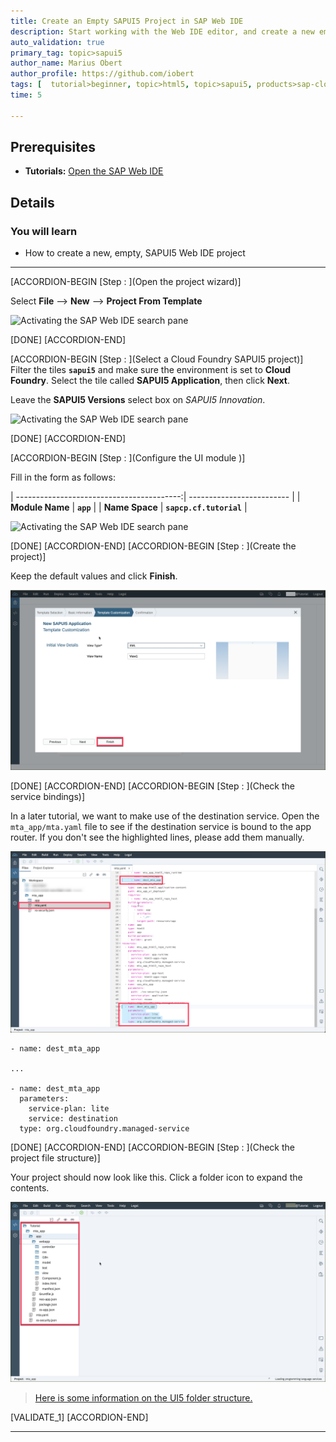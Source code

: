 ```yaml
---
title: Create an Empty SAPUI5 Project in SAP Web IDE
description: Start working with the Web IDE editor, and create a new empty UI5 Web IDE project.
auto_validation: true
primary_tag: topic>sapui5
author_name: Marius Obert
author_profile: https://github.com/iobert
tags: [  tutorial>beginner, topic>html5, topic>sapui5, products>sap-cloud-platform, products>sap-cloud-platform-for-the-cloud-foundry-environment, products>sap-web-ide ]
time: 5

---
```


## Prerequisites  
- **Tutorials:**  [Open the SAP Web IDE](sapui5-webide-open-webide)

## Details
### You will learn  
  - How to create a new, empty, SAPUI5 Web IDE project  

---
[ACCORDION-BEGIN [Step : ](Open the project wizard)]

Select **File** --> **New** --> **Project From Template**

![Activating the SAP Web IDE search pane](create-project-from-template.png)

[DONE]
[ACCORDION-END]

[ACCORDION-BEGIN [Step : ](Select a Cloud Foundry SAPUI5 project)]
Filter the tiles **`sapui5`** and make sure the environment is set to **Cloud Foundry**. Select the tile called **SAPUI5 Application**, then click **Next**.

Leave the **SAPUI5 Versions** select box on *SAPUI5 Innovation*.

![Activating the SAP Web IDE search pane](select-sapui5-application.png)

[DONE]
[ACCORDION-END]

[ACCORDION-BEGIN [Step : ](Configure the UI module )]

Fill in the form as follows:

| -----------------------------------------:| ------------------------- |
| **Module Name**                           | **`app`**              |
| **Name Space**                            | **`sapcp.cf.tutorial`**   |

![Activating the SAP Web IDE search pane](fill-in-form.png)


[DONE]
[ACCORDION-END]
[ACCORDION-BEGIN [Step : ](Create the project)]

Keep the default values and click **Finish**.

![Activating the SAP Web IDE search pane](finish-form.png)

[DONE]
[ACCORDION-END]
[ACCORDION-BEGIN [Step : ](Check the service bindings)]
<!--  remove this step once the wizard is fixed -->
In a later tutorial, we want to make use of the destination service. Open the `mta_app/mta.yaml` file to see if the destination service is bound to the app router. If you don't see the highlighted lines, please add them manually.

![CheckServices](checkservices.png)

```
- name: dest_mta_app

...

- name: dest_mta_app
  parameters:
    service-plan: lite
    service: destination
  type: org.cloudfoundry.managed-service
```



[DONE]
[ACCORDION-END]
[ACCORDION-BEGIN [Step : ](Check the project file structure)]

Your project should now look like this.  Click a folder icon to expand the contents.

![Activating the SAP Web IDE search pane](new-helloworld-application.png)

> [Here is some information on the UI5 folder structure.](https://sapui5.hana.ondemand.com/#docs/guide/003f755d46d34dd1bbce9ffe08c8d46a.html)

[VALIDATE_1]
[ACCORDION-END]

---
